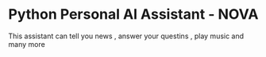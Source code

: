 # Python Personal AI Assistant - NOVA 
This assistant can tell you news , answer your questins , play music and many more
